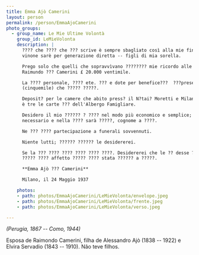 ```yaml
---
title: Emma Ajò Camerini
layout: person
permalink: /person/EmmaAjoCamerini
photo_groups:
  - group_name: Le Mie Ultime Volontà
    group_id: LeMieVolonta
    description: |
      ???? che ???? che ??? scrive è sempre sbagliato così alla mie fine ?? che
      vinone sarè per generazione diretta -- figli di mia sorella.

      Prego solo che quelli che sopravvìvano ???????? mie ricordo alle nepote di
      Raimundo ??? Camerini £ 20.000 ventimile.

      La ???? personale, ???? ete. ??? e dote per benefice???  ???prese le £ 5.000
      (cinquemile) che ????? ?????.

      Deposit? per le camere che abito press? il N?tai? Moretti e Milano. La ??????
      è tre le carte ??? dell'Albergo Famigliare.

      Desidero il mio ?????? ? ???? nel modo più economico e semplice; il ????
      necessario e nella ???? sarà ?????, cognome a ????.

      Ne ??? ???? partecipazione a funerali sovvennuti.

      Niente lutti; ?????? ?????? le desidererei.

      Se la ??? ???? ???? ???? ???? ????. Desidererei che le ?? desse ?? ???
      ????? ???? affetto ????? ???? stata ?????? a ?????.

      **Emma Ajò ??? Camerini**

      Milano, il 24 Maggio 1937

    photos:
    - path: photos/EmmaAjoCamerini/LeMieVolonta/envelope.jpeg
    - path: photos/EmmaAjoCamerini/LeMieVolonta/frente.jpeg
    - path: photos/EmmaAjoCamerini/LeMieVolonta/verso.jpeg

---
```


_(Perugia, 1867 -- Como, 1944)_

Esposa de Raimondo Camerini, filha de Alessandro Ajò (1838 -- 1922) e Elvira Servadio (1843 -- 1910). Não teve filhos.
